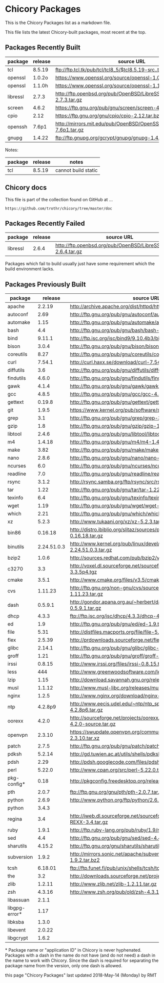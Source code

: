 # Chicory Packages

This is the Chicory Packages list as a markdown file.

This file lists the latest Chicory-built packages,
most recent at the top.

## Packages Recently Built

| package       | release   | source URL                                                                | source signing key |
| ------------- | --------- | ------------------------------------------------------------------------- | ------------------ |
| tcl           | 8.5.19    | ftp://ftp.tcl.tk/pub/tcl/tcl8_5/$tcl8.5.19-src..tar.gz                    |                    |
| openssl       | 1.0.2o    | https://www.openssl.org/source/openssl-1.0.2o.tar.gz                      | 0xd9c4d26d0e604491 |
| openssl       | 1.1.0h    | https://www.openssl.org/source/openssl-1.1.0h.tar.gz                      | 0xd9c4d26d0e604491 |
| libressl      | 2.7.3     | http://ftp.openbsd.org/pub/OpenBSD/LibreSSL/libressl-2.7.3.tar.gz         | 0x663af51bd5e4d8d5 |
| screen        | 4.6.2     | https://ftp.gnu.org/pub/gnu/screen/screen-4.6.2.tar.gz                    | 0xb708a383c53ef3a4 |
| cpio          | 2.12      | https://ftp.gnu.org/gnu/cpio/cpio-2.12.tar.bz2                            | 0x3602b07f55d0c732 |
| openssh       | 7.6p1     | http://mirrors.mit.edu/pub/OpenBSD/OpenSSH/portable/openssh-7.6p1.tar.gz  | 0xd3e5f56b6d920d30 |
| gnupg         | 1.4.22    | ftp://ftp.gnupg.org/gcrypt/gnupg/gnupg-1.4.22.tar.gz                      | 0x249b39d24f25e3b6 |

Notes:

| package       | release   | notes                                                                                          |
| ------------- | --------- | ---------------------------------------------------------------------------------------------- |
| tcl           | 8.5.19    | cannot build static                                                                            |

## Chicory docs

This file is part of the collection found on GitHub at ...

    https://github.com/trothr/chicory/tree/master/doc

## Packages Recently Failed

| package       | release   | source URL                                                                | source signing key |
| ------------- | --------- | ------------------------------------------------------------------------- | ------------------ |
| libressl      | 2.6.4     | http://ftp.openbsd.org/pub/OpenBSD/LibreSSL/libressl-2.6.4.tar.gz         | 0x663af51bd5e4d8d5 |

Packages which fail to build usually just have some requirement
which the build environment lacks.

## Packages Previously Built

| package       | release   | source URL                                                                | source signing key |
| ------------- | --------- | ------------------------------------------------------------------------- | ------------------ |
| apache        | 2.2.19    | http://archive.apache.org/dist/httpd/httpd-2.2.19.tar.gz                  | 0xa348b9847f7214a7 |
| autoconf      | 2.69      | http://ftp.gnu.org/pub/gnu/autoconf/autoconf-2.69.tar.gz                  | 0xa7a16b4a2527436a |
| automake      | 1.15      | http://ftp.gnu.org/pub/gnu/automake/automake-1.15.tar.gz                  | 0x60f906016e407573 |
| bash          | 4.4       | http://ftp.gnu.org/pub/gnu/bash/bash-4.4.tar.gz                           | 0xbb5869f064ea74ab |
| bind          | 9.11.1    | http://ftp.isc.org/isc/bind9/9.10.4b3/bind-9.10.4b3.tar.gz                | 0x6fa6ebc9911a4c02 |
| bison         | 3.0.4     | http://ftp.gnu.org/pub/gnu/bison/bison-3.0.4.tar.gz                       | 0x0ddcaa3278d5264e |
| coreutils     | 8.27      | http://ftp.gnu.org/pub/gnu/coreutils/coreutils-8.27.tar.xz                | 0xdf6fd971306037d9 |
| curl          | 7.54.1    | http://curl.haxx.se/download/curl-7.54.1.tar.gz                           | 0x78e11c6b279d5c91 |
| diffutils     | 3.6       | http://ftp.gnu.org/pub/gnu/diffutils/diffutils-3.6.tar.xz                 | 0x7fd9fccb000beeee |
| findutils     | 4.6.0     | http://ftp.gnu.org/pub/gnu/findutils/findutils-4.6.0.tar.gz               | 0xa15b725964a95ee5 |
| gawk          | 4.1.4     | http://ftp.gnu.org/pub/gnu/gawk/gawk-4.1.4.tar.gz                         | 0xdf597815937ec0d2 |
| gcc           | 4.8.5     | http://ftp.gnu.org/pub/gnu/gcc/gcc-4.8.5/gcc-4.8.5.tar.bz2                | 0x3ab00996fc26a641 |
| gettext       | 0.19.8    | http://ftp.gnu.org/pub/gnu/gettext/gettext-0.19.8.tar.gz                  | 0xd605848ed7e69871 |
| git           | 1.9.5     | https://www.kernel.org/pub/software/scm/git/git-1.9.5.tar.xz              | 0xb0b5e88696afe6cb |
| grep          | 3.1       | http://ftp.gnu.org/pub/gnu/grep/grep-3.1.tar.xz                           | 0x7fd9fccb000beeee |
| gzip          | 1.8       | http://ftp.gnu.org/pub/gnu/gzip/gzip-1.8.tar.gz                           | 0x7fd9fccb000beeee |
| libtool       | 2.4.6     | http://ftp.gnu.org/pub/gnu/libtool/libtool-2.4.6.tar.gz                   | 0x151308092983d606 |
| m4            | 1.4.18    | http://ftp.gnu.org/pub/gnu/m4/m4-1.4.18.tar.gz                            | 0x151308092983d606 |
| make          | 3.82      | http://ftp.gnu.org/pub/gnu/make/make-3.82.tar.gz                          | 0x96b047156338b6d4 |
| nano          | 2.8.6     | http://ftp.gnu.org/pub/gnu/nano/nano-2.8.6.tar.gz                         | 0xbcb356df91009fa7 |
| ncurses       | 6.0       | http://ftp.gnu.org/pub/gnu/ncurses/ncurses-6.0.tar.gz                     | 0x702353e0f7e48edb |
| readline      | 7.0       | http://ftp.gnu.org/pub/gnu/readline/readline-7.0.tar.gz                   | 0xbb5869f064ea74ab |
| rsync         | 3.1.2     | http://rsync.samba.org/ftp/rsync/src/rsync-3.1.2.tar.gz                   | 0x6c859fb14b96a8c5 |
| tar           | 1.22      | http://ftp.gnu.org/pub/gnu/tar/tar-1.22.tar.gz                            | 0x3602b07f55d0c732 |
| texinfo       | 6.4       | http://ftp.gnu.org/pub/gnu/texinfo/texinfo-6.4.tar.gz                     | 0xddbc579dab37fba9 |
| wget          | 1.19      | http://ftp.gnu.org/pub/gnu/wget/wget-1.19.tar.gz                          | 0x263d6df2e163e1ea |
| which         | 2.21      | http://ftp.gnu.org/pub/gnu/which/which-2.21.tar.gz                        | 0x6fd2c61d624acad5 |
| xz            | 5.2.3     | http://www.tukaani.org/xz/xz-5.2.3.tar.gz                                 | 0x38ee757d69184620 |
| bin86         | 0.16.18   | http://distro.ibiblio.org/slitaz/sources/packages-stable/b/bin86-0.16.18.tar.gz |              |
| binutils      | 2.24.51.0.3 | http://www.kernel.org/pub/linux/devel/binutils/binutils-2.24.51.0.3.tar.gz |                 |
| bzip2         | 1.0.6     | http://sources.redhat.com/pub/bzip2/v106/bzip2-1.0.6.tar.gz               |                    |
| c3270         | 3.3       | http://voxel.dl.sourceforge.net/sourceforge/x3270/c3270-3.3.5p4.tgz       |                    |
| cmake         | 3.5.1     | http://www.cmake.org/files/v3.5/cmake-3.5.1.tar.gz                        |                    |
| cvs           | 1.11.23   | http://ftp.gnu.org/non-gnu/cvs/source/stable/1.11.23/cvs-1.11.23.tar.gz   |                    |
| dash          | 0.5.9.1   | http://gondor.apana.org.au/~herbert/dash/files/dash-0.5.9.1.tar.gz        |                    |
| dhcp          | 4.3.3     | ftp://ftp.isc.org/isc/dhcp/4.3.3/dhcp-4.3.3.tar.gz                        |                    |
| ed            | 1.9       | http://ftp.gnu.org/pub/gnu/ed/ed-1.9.tar.gz                               |                    |
| file          | 5.31      | http://distfiles.macports.org/file/file-5.31.tar.gz                       |                    |
| flex          | 2.5.39    | http://prdownloads.sourceforge.net/flex/flex-2.5.39.tar.gz                |                    |
| glibc         | 2.14.1    | http://ftp.gnu.org/pub/gnu/glibc/glibc-2.14.1.tar.gz                      |                    |
| groff         | 1.21      | http://ftp.gnu.org/pub/gnu/groff/groff-1.21.tar.gz                        |                    |
| irssi         | 0.8.15    | http://www.irssi.org/files/irssi-0.8.15.tar.gz                            |                    |
| less          | 444       | http://www.greenwoodsoftware.com/less/less-444.tar.gz                     |                    |
| lzip          | 1.15      | http://download.savannah.gnu.org/releases/lzip/lzip-1.15.tar.gz           |                    |
| musl          | 1.1.12    | http://www.musl-libc.org/releases/musl-1.1.12.tar.gz                      |                    |
| nginx         | 1.2.5     | http://www.nginx.org/download/nginx-1.2.5.tar.gz                          |                    |
| ntp           | 4.2.8p9   | http://www.eecis.udel.edu/~ntp/ntp_spool/ntp4/ntp-4.2/ntp-4.2.8p6.tar.gz  |                    |
| oorexx        | 4.2.0     | http://sourceforge.net/projects/oorexx/files/oorexx/4.1.0/ooRexx-4.2.0-source.tar.gz |         |
| openvpn       | 2.3.10    | https://swupdate.openvpn.org/community/releases/openvpn-2.3.10.tar.xz     |                    |
| patch         | 2.7.5     | http://ftp.gnu.org/pub/gnu/patch/patch-2.7.5.tar.gz                       |                    |
| pdksh         | 5.2.14    | http://gd.tuwien.ac.at/utils/shells/pdksh/pdksh-5.2.14.tar.gz             |                    |
| pdsh          | 2.29      | http://pdsh.googlecode.com/files/pdsh-2.29.tar.bz2                        |                    |
| perl          | 5.22.0    | http://www.cpan.org/src/perl-5.22.0.tar.gz                                |                    |
| pkg-config*   | 0.18      | http://pkgconfig.freedesktop.org/releases/pkg-config-0.18.tar.gz          |                    |
| pth           | 2.0.7     | ftp://ftp.gnu.org/gnu/pth/pth-2.0.7.tar.gz                                |                    |
| python        | 2.6.9     | http://www.python.org/ftp/python/2.6.9/Python-2.6.9.tar.xz                |                    |
| python        | 3.4.3     |                                                                           |                    |
| regina        | 3.4       | http://iweb.dl.sourceforge.net/sourceforge/regina-rexx/Regina-REXX-3.4.tar.gz |                |
| ruby          | 1.9.1     | http://ftp.ruby-lang.org/pub/ruby/1.9/ruby-1.9.1-p243.tar.gz              |                    |
| sed           | 4.4       | http://ftp.gnu.org/pub/gnu/sed/sed-4.4.tar.gz                             |                    |
| sharutils     | 4.15.2    | http://ftp.gnu.org/gnu/sharutils/sharutils-4.15.2.tar.gz                  |                    |
| subversion    | 1.9.2     | http://mirrors.sonic.net/apache/subversion/subversion-1.9.2.tar.bz2       |                    |
| tcsh          | 6.18.01   | ftp://ftp.funet.fi/pub/unix/shells/tcsh/tcsh-6.18.01.tar.gz               |                    |
| the           | 3.2       | http://downloads.sourceforge.net/project/the/THE-3.2..tar.gz              |                    |
| zlib          | 1.2.11    | http://www.zlib.net/zlib-1.2.11.tar.gz                                    |                    |
| zsh           | 4.3.16    | http://www.zsh.org/pub/old/zsh-4.3.16.tar.gz                              |                    |
| libassuan     | 2.1.1     |                                                                           |                    |
| libgpg-error* | 1.17      |                                                                           |                    |
| libksba       | 1.3.0     |                                                                           |                    |
| libevent      | 2.0.22    |                                                                           |                    |
| libgcrypt     | 1.6.2     |                                                                           |                    |

\* Package name or "application ID" in Chicory is never hyphenated.
Packages with a dash in the name do not have (and do not need)
a dash in the name to work with Chicory. Since the dash is required for
separating the package name from the version, only one dash is allowed.

this page "Chicory Packages" last updated 2018-May-14 (Monday) by RMT


